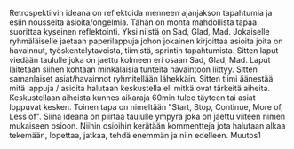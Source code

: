 Retrospektiivin ideana on reflektoida menneen ajanjakson tapahtumia ja esiin nousseita asioita/ongelmia. Tähän on monta mahdollista tapaa suorittaa kyseinen reflektointi. Yksi niistä on Sad, Glad, Mad. Jokaiselle ryhmäläiselle jaetaan paperilappuja johon jokainen kirjoittaa asioita joita on havainnut, työskentelytavoista, tiimistä, sprintin tapahtumista. Sitten laput viedään taululle joka on jaettu kolmeen eri osaan Sad, Glad, Mad. Laput laitetaan siihen kohtaan minkälaisia tunteita havaintoon liittyy. Sitten samanlaiset asiat/havainnot ryhmitellään lähekkäin. Sitten tiimi äänestää mitä lappuja / asioita halutaan keskustella eli mitkä ovat tärkeitä aiheita. Keskustellaan aiheista kunnes aikaraja 60min tulee täyteen tai asiat loppuvat kesken. Toinen tapa on nimeltään "Start, Stop, Continue, More of, Less of". Siinä ideana on piirtää taululle ympyrä joka on jaettu viiteen nimen mukaiseen osioon. Niihin osioihin kerätään kommentteja jota halutaan alkaa tekemään, lopettaa, jatkaa, tehdä enemmän ja niin edelleen.
Muutos1
